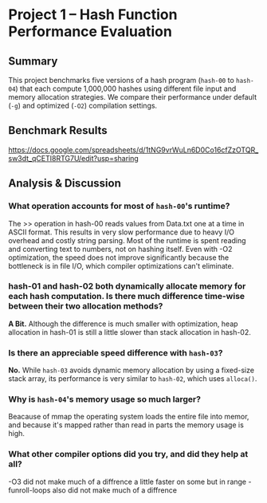 # Project 1 – Hash Function Performance Evaluation

## Summary
This project benchmarks five versions of a hash program (`hash-00` to `hash-04`) that each compute 1,000,000 hashes using different file input and memory allocation strategies. We compare their performance under default (`-g`) and optimized (`-O2`) compilation settings.

## Benchmark Results
https://docs.google.com/spreadsheets/d/1tNG9vrWuLn6D0Co16cfZzOTQR_sw3dt_qCETI8RTG7U/edit?usp=sharing 

## Analysis & Discussion
### What operation accounts for most of `hash-00`'s runtime?
The >> operation in hash-00 reads values from Data.txt one at a time in ASCII format. This results in very slow performance due to heavy I/O overhead and costly string parsing. Most of the runtime is spent reading and converting text to numbers, not on hashing itself. Even with -O2 optimization, the speed does not improve significantly because the bottleneck is in file I/O, which compiler optimizations can't eliminate.
### hash-01 and hash-02 both dynamically allocate memory for each hash computation. Is there much difference time-wise between their two allocation methods?
**A Bit.** Although the difference is much smaller with optimization, heap allocation in hash-01 is still a little slower than stack allocation in hash-02.
### Is there an appreciable speed difference with `hash-03`?
**No.** While `hash-03` avoids dynamic memory allocation by using a fixed-size stack array, its performance is very similar to `hash-02`, which uses `alloca()`.  
### Why is `hash-04`'s memory usage so much larger?
Beacause of mmap the operating system loads the entire file into memor, and because it's mapped rather than read in parts the memory usage is high.
### What other compiler options did you try, and did they help at all?
-O3 did not make much of a diffrence a little faster on some but in range 
-funroll-loops also did not make much of a diffrence

